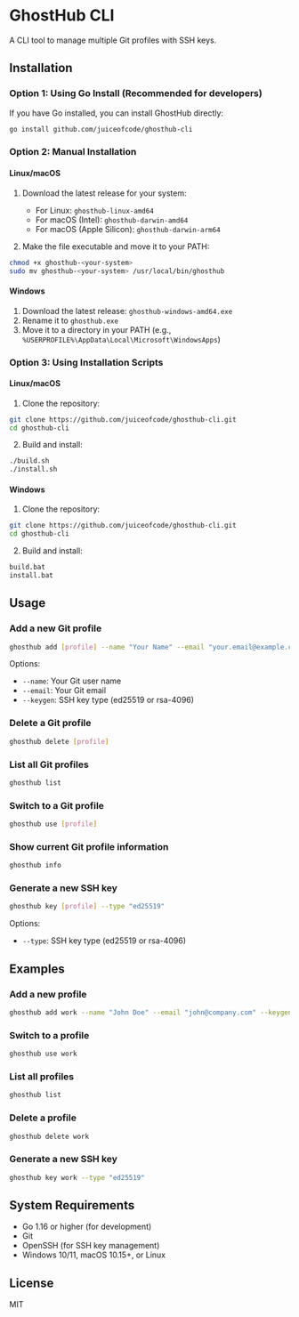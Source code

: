 # GhostHub CLI

A CLI tool to manage multiple Git profiles with SSH keys.

## Installation

### Option 1: Using Go Install (Recommended for developers)

If you have Go installed, you can install GhostHub directly:

```bash
go install github.com/juiceofcode/ghosthub-cli
```

### Option 2: Manual Installation

#### Linux/macOS

1. Download the latest release for your system:
   - For Linux: `ghosthub-linux-amd64`
   - For macOS (Intel): `ghosthub-darwin-amd64`
   - For macOS (Apple Silicon): `ghosthub-darwin-arm64`

2. Make the file executable and move it to your PATH:
```bash
chmod +x ghosthub-<your-system>
sudo mv ghosthub-<your-system> /usr/local/bin/ghosthub
```

#### Windows

1. Download the latest release: `ghosthub-windows-amd64.exe`
2. Rename it to `ghosthub.exe`
3. Move it to a directory in your PATH (e.g., `%USERPROFILE%\AppData\Local\Microsoft\WindowsApps`)

### Option 3: Using Installation Scripts

#### Linux/macOS

1. Clone the repository:
```bash
git clone https://github.com/juiceofcode/ghosthub-cli.git
cd ghosthub-cli
```

2. Build and install:
```bash
./build.sh
./install.sh
```

#### Windows

1. Clone the repository:
```bash
git clone https://github.com/juiceofcode/ghosthub-cli.git
cd ghosthub-cli
```

2. Build and install:
```bash
build.bat
install.bat
```

## Usage

### Add a new Git profile

```bash
ghosthub add [profile] --name "Your Name" --email "your.email@example.com" --keygen "ed25519"
```

Options:
- `--name`: Your Git user name
- `--email`: Your Git email
- `--keygen`: SSH key type (ed25519 or rsa-4096)

### Delete a Git profile

```bash
ghosthub delete [profile]
```

### List all Git profiles

```bash
ghosthub list
```

### Switch to a Git profile

```bash
ghosthub use [profile]
```

### Show current Git profile information

```bash
ghosthub info
```

### Generate a new SSH key

```bash
ghosthub key [profile] --type "ed25519"
```

Options:
- `--type`: SSH key type (ed25519 or rsa-4096)

## Examples

### Add a new profile

```bash
ghosthub add work --name "John Doe" --email "john@company.com" --keygen "ed25519"
```

### Switch to a profile

```bash
ghosthub use work
```

### List all profiles

```bash
ghosthub list
```

### Delete a profile

```bash
ghosthub delete work
```

### Generate a new SSH key

```bash
ghosthub key work --type "ed25519"
```

## System Requirements

- Go 1.16 or higher (for development)
- Git
- OpenSSH (for SSH key management)
- Windows 10/11, macOS 10.15+, or Linux

## License

MIT 
